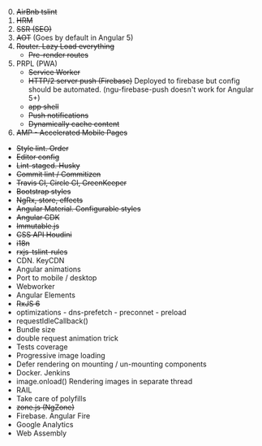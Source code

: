 0. ~~AirBnb tslint~~
1. ~~HRM~~
2. ~~SSR (SEO)~~
3. ~~AOT~~ (Goes by default in Angular 5)
4. ~~Router. Lazy Load everything~~
   - ~~Pre-render routes~~
5. PRPL (PWA)
   - ~~Service Worker~~
   - ~~HTTP/2 server push (Firebase)~~
   Deployed to firebase but config should be automated. (ngu-firebase-push doesn't work for Angular
    5+)
   - ~~app shell~~
   - ~~Push notifications~~
   - ~~Dynamically cache content~~
6. ~~AMP - Accelerated Mobile Pages~~
- ~~Style lint. Order~~
- ~~Editor config~~
- ~~Lint-staged. Husky~~
- ~~Commit lint / Commitizen~~
- ~~Travis CI, Circle CI, GreenKeeper~~
- ~~Bootstrap  styles~~
- ~~NgRx, store, effects~~
- ~~Angular Material. Configurable styles~~
- ~~Angular CDK~~
- ~~Immutable.js~~
- ~~CSS API Houdini~~
- ~~i18n~~
- ~~rxjs-tslint-rules~~
- CDN. KeyCDN
- Angular animations
- Port to mobile / desktop
- Webworker
- Angular Elements
- ~~RxJS 6~~
- <link> optimizations
  - dns-prefetch
  - preconnet
  - preload
- requestIdleCallback()
- Bundle size
- double request animation trick
- Tests coverage
- Progressive image loading
- Defer rendering on mounting / un-mounting components
- Docker. Jenkins
- image.onload() Rendering images in separate thread
- RAIL
- Take care of polyfills
- ~~zone.js (NgZone)~~
- Firebase. Angular Fire
- Google Analytics
- Web Assembly

